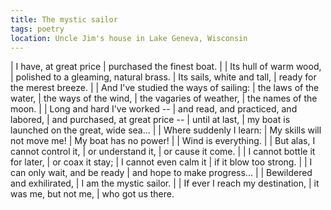 ```yaml
---
title: The mystic sailor
tags: poetry
location: Uncle Jim's house in Lake Geneva, Wisconsin
---
```


| I have, at great price
| purchased the finest boat.
|
| Its hull of warm wood,
| polished to a gleaming, natural brass.
| Its sails, white and tall,
| ready for the merest breeze.
|
| And I've studied the ways of sailing:
| the laws of the water,
| the ways of the wind,
| the vagaries of weather,
| the names of the moon.
|
| Long and hard I've worked --
| and read, and practiced, and labored,
| and purchased, at great price --
| until at last,
| my boat is launched on the great, wide sea...
|
| Where suddenly I learn:
| My skills will not move me!
| My boat has no power!
|
| Wind is everything.
|
| But alas, I cannot control it,
| or understand it,
| or cause it come.
|
| I cannot bottle it for later,
| or coax it stay;
| I cannot even calm it
| if it blow too strong.
|
| I can only wait, and be ready
| and hope to make progress...
|
| Bewildered and exhilirated,
| I am the mystic sailor.
|
| If ever I reach my destination,
| it was me, but not me,
| who got us there.

